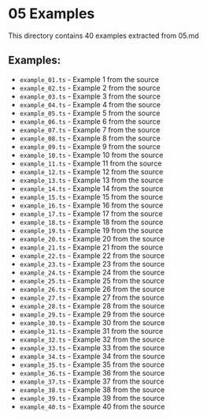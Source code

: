 # 05 Examples

This directory contains 40 examples extracted from 05.md

## Examples:
- `example_01.ts` - Example 1 from the source
- `example_02.ts` - Example 2 from the source
- `example_03.ts` - Example 3 from the source
- `example_04.ts` - Example 4 from the source
- `example_05.ts` - Example 5 from the source
- `example_06.ts` - Example 6 from the source
- `example_07.ts` - Example 7 from the source
- `example_08.ts` - Example 8 from the source
- `example_09.ts` - Example 9 from the source
- `example_10.ts` - Example 10 from the source
- `example_11.ts` - Example 11 from the source
- `example_12.ts` - Example 12 from the source
- `example_13.ts` - Example 13 from the source
- `example_14.ts` - Example 14 from the source
- `example_15.ts` - Example 15 from the source
- `example_16.ts` - Example 16 from the source
- `example_17.ts` - Example 17 from the source
- `example_18.ts` - Example 18 from the source
- `example_19.ts` - Example 19 from the source
- `example_20.ts` - Example 20 from the source
- `example_21.ts` - Example 21 from the source
- `example_22.ts` - Example 22 from the source
- `example_23.ts` - Example 23 from the source
- `example_24.ts` - Example 24 from the source
- `example_25.ts` - Example 25 from the source
- `example_26.ts` - Example 26 from the source
- `example_27.ts` - Example 27 from the source
- `example_28.ts` - Example 28 from the source
- `example_29.ts` - Example 29 from the source
- `example_30.ts` - Example 30 from the source
- `example_31.ts` - Example 31 from the source
- `example_32.ts` - Example 32 from the source
- `example_33.ts` - Example 33 from the source
- `example_34.ts` - Example 34 from the source
- `example_35.ts` - Example 35 from the source
- `example_36.ts` - Example 36 from the source
- `example_37.ts` - Example 37 from the source
- `example_38.ts` - Example 38 from the source
- `example_39.ts` - Example 39 from the source
- `example_40.ts` - Example 40 from the source
